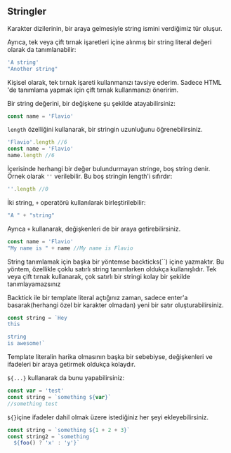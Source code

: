 
## Stringler

Karakter dizilerinin, bir araya gelmesiyle string ismini verdiğimiz tür oluşur.

Ayrıca, tek veya çift tırnak işaretleri içine alınmış bir string literal değeri olarak da tanımlanabilir:

```js
'A string'
"Another string"
```
Kişisel olarak,  tek tırnak işareti kullanmanızı tavsiye ederim. Sadece HTML 'de tanımlama yapmak için çift tırnak kullanmanızı öneririm.  

Bir string değerini, bir değişkene şu şekilde atayabilirsiniz:

```js
const name = 'Flavio'
```
`length` özelliğini kullanarak, bir stringin uzunluğunu öğrenebilirsiniz.

```js
'Flavio'.length //6
const name = 'Flavio'
name.length //6
```
İçerisinde herhangi bir değer bulundurmayan stringe, boş string denir. Örnek olarak `''` verilebilir. Bu boş stringin length'i sıfırdır:

```js
''.length //0
```
İki string, `+` operatörü kullanılarak birleştirilebilir:

```js
"A " + "string"
```

Ayrıca `+` kullanarak, değişkenleri de bir araya getirebilirsiniz.

```js
const name = 'Flavio'
"My name is " + name //My name is Flavio
```
String tanımlamak için başka bir yöntemse backticks(``) içine yazmaktır. Bu yöntem, özellikle çoklu satırlı string tanımlarken oldukça kullanışlıdır. Tek veya çift tırnak kullanarak, çok satırlı bir stringi kolay bir şekilde tanımlayamazsınız 

Backtick ile bir template literal açtığınız zaman, sadece enter'a basarak(herhangi özel bir karakter olmadan) yeni bir satır oluşturabilirsiniz.

```js
const string = `Hey
this

string
is awesome!`
```
Template literalin harika olmasının başka bir sebebiyse, değişkenleri ve ifadeleri bir araya getirmek oldukça kolaydır. 



`${...}` kullanarak da bunu yapabilirsiniz:

```js
const var = 'test'
const string = `something ${var}` 
//something test
```
`${}`içine ifadeler dahil olmak üzere istediğiniz her şeyi ekleyebilirsiniz.

```js
const string = `something ${1 + 2 + 3}`
const string2 = `something 
  ${foo() ? 'x' : 'y'}`
```
